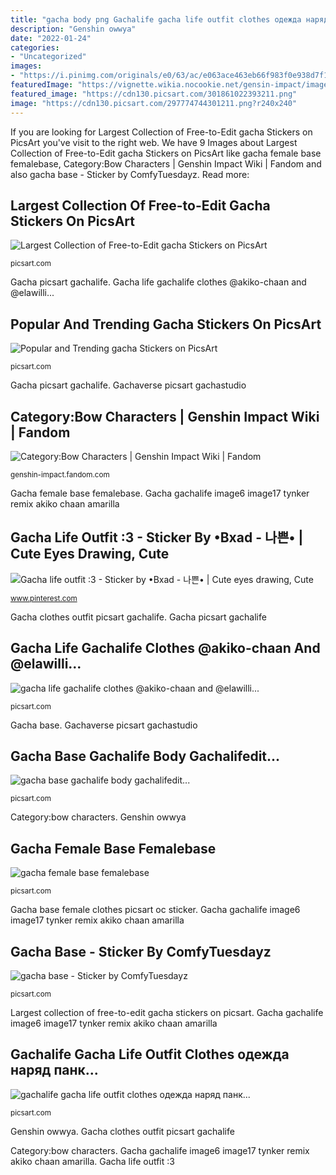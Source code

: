 ```yaml
---
title: "gacha body png Gachalife gacha life outfit clothes одежда наряд панк..."
description: "Genshin owwya"
date: "2022-01-24"
categories:
- "Uncategorized"
images:
- "https://i.pinimg.com/originals/e0/63/ac/e063ace463eb66f983f0e938d7f1f23d.png"
featuredImage: "https://vignette.wikia.nocookie.net/gensin-impact/images/0/00/Character_Amber_Portrait.png/revision/latest/scale-to-width-down/2000?cb=20200914160851"
featured_image: "https://cdn130.picsart.com/301861022393211.png"
image: "https://cdn130.picsart.com/297774744301211.png?r240x240"
---
```


If you are looking for Largest Collection of Free-to-Edit gacha Stickers on PicsArt you've visit to the right web. We have 9 Images about Largest Collection of Free-to-Edit gacha Stickers on PicsArt like gacha female base femalebase, Category:Bow Characters | Genshin Impact Wiki | Fandom and also gacha base - Sticker by ComfyTuesdayz. Read more:

## Largest Collection Of Free-to-Edit Gacha Stickers On PicsArt

![Largest Collection of Free-to-Edit gacha Stickers on PicsArt](https://cdn140.picsart.com/271689528005211.png?r240x240 "Gacha life outfit :3")

<small>picsart.com</small>

Gacha picsart gachalife. Gacha life gachalife clothes @akiko-chaan and @elawilli...

## Popular And Trending Gacha Stickers On PicsArt

![Popular and Trending gacha Stickers on PicsArt](https://cdn130.picsart.com/297774744301211.png?r240x240 "Gacha base clothes sticker oc picsart body character characters poses cute anime coloring drawing kawaii drawings chibi easy pony fotos")

<small>picsart.com</small>

Gacha picsart gachalife. Gachaverse picsart gachastudio

## Category:Bow Characters | Genshin Impact Wiki | Fandom

![Category:Bow Characters | Genshin Impact Wiki | Fandom](https://vignette.wikia.nocookie.net/gensin-impact/images/0/00/Character_Amber_Portrait.png/revision/latest/scale-to-width-down/2000?cb=20200914160851 "Gacha female base femalebase")

<small>genshin-impact.fandom.com</small>

Gacha female base femalebase. Gacha gachalife image6 image17 tynker remix akiko chaan amarilla

## Gacha Life Outfit :3 - Sticker By •Bxad - 나쁜• | Cute Eyes Drawing, Cute

![Gacha life outfit :3 - Sticker by •Bxad - 나쁜• | Cute eyes drawing, Cute](https://i.pinimg.com/originals/e0/63/ac/e063ace463eb66f983f0e938d7f1f23d.png "Gachalife gacha life outfit clothes одежда наряд панк...")

<small>www.pinterest.com</small>

Gacha clothes outfit picsart gachalife. Gacha picsart gachalife

## Gacha Life Gachalife Clothes @akiko-chaan And @elawilli...

![gacha life gachalife clothes @akiko-chaan and @elawilli...](https://cdn130.picsart.com/301861022393211.png "Gachaverse picsart gachastudio")

<small>picsart.com</small>

Gacha base. Gachaverse picsart gachastudio

## Gacha Base Gachalife Body Gachalifedit...

![gacha base gachalife body gachalifedit...](https://cdn141.picsart.com/300597159072211.png "Category:bow characters")

<small>picsart.com</small>

Category:bow characters. Genshin owwya

## Gacha Female Base Femalebase

![gacha female base femalebase](https://cdn131.picsart.com/294049930003211.png "Largest collection of free-to-edit gacha stickers on picsart")

<small>picsart.com</small>

Gacha base female clothes picsart oc sticker. Gacha gachalife image6 image17 tynker remix akiko chaan amarilla

## Gacha Base - Sticker By ComfyTuesdayz

![gacha base - Sticker by ComfyTuesdayz](http://cdn131.picsart.com/293209730044211.png "Gacha life gachalife clothes @akiko-chaan and @elawilli...")

<small>picsart.com</small>

Largest collection of free-to-edit gacha stickers on picsart. Gacha gachalife image6 image17 tynker remix akiko chaan amarilla

## Gachalife Gacha Life Outfit Clothes одежда наряд панк...

![gachalife gacha life outfit clothes одежда наряд панк...](http://cdn140.picsart.com/296721754108211.png "Largest collection of free-to-edit gacha stickers on picsart")

<small>picsart.com</small>

Genshin owwya. Gacha clothes outfit picsart gachalife

Category:bow characters. Gacha gachalife image6 image17 tynker remix akiko chaan amarilla. Gacha life outfit :3
